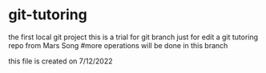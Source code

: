 # git-tutoring
the first local git project
this is a trial for git branch
just for edit
a git tutoring repo from Mars Song
#more operations will be done in this branch

this file is created on 7/12/2022

